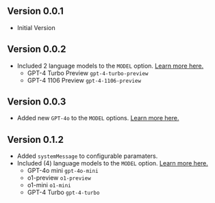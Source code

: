 ## Version 0.0.1

- Initial Version

## Version 0.0.2

- Included 2 language models to the `MODEL` option. [Learn more here.](https://platform.openai.com/docs/models/gpt-4-and-gpt-4-turbo)
  - GPT-4 Turbo Preview `gpt-4-turbo-preview`
  - GPT-4 1106 Preview `gpt-4-1106-preview`

## Version 0.0.3

- Added new `GPT-4o` to the `MODEL` options. [Learn more here.](https://platform.openai.com/docs/models/gpt-4o)

## Version 0.1.2

- Added `systemMessage` to configurable paramaters.
- Included (4) language models to the `MODEL` option. [Learn more here.](https://platform.openai.com/docs/models)
  - GPT-4o mini `gpt-4o-mini`
  - o1-preview `o1-preview`
  - o1-mini `o1-mini`
  - GPT-4 Turbo `gpt-4-turbo`

